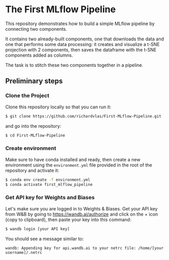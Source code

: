 # The First MLflow Pipeline
This repository demonstrates how to build a simple MLflow pipeline by connecting two components.

It contains two already-built components, one that downloads the data and one that performs some data processing: it creates and visualize 
a t-SNE projection with 2 components, then saves the dataframe with the t-SNE components added as columns. 

The task is to stitch these two components together in a pipeline.

## Preliminary steps
### Clone the Project
Clone this repository locally so that you can run it:

```bash
$ git clone https://github.com/richardvlas/First-MLflow-Pipeline.git
```
and go into the repository:

```bash
$ cd First-MLflow-Pipeline
```

### Create environment

Make sure to have conda installed and ready, then create a new environment using the `environment.yml` file provided in the root of the repository and activate it:

```bash
$ conda env create -f environment.yml
$ conda activate first_mlflow_pipeline 
```

### Get API key for Weights and Biases

Let's make sure you are logged in to Weights & Biases. Get your API key from W&B by going to https://wandb.ai/authorize and click on the + icon (copy to clipboard), then paste your key into this command:

```bash
$ wandb login [your API key]
```

You should see a message similar to:

```
wandb: Appending key for api.wandb.ai to your netrc file: /home/[your username]/.netrc
```



